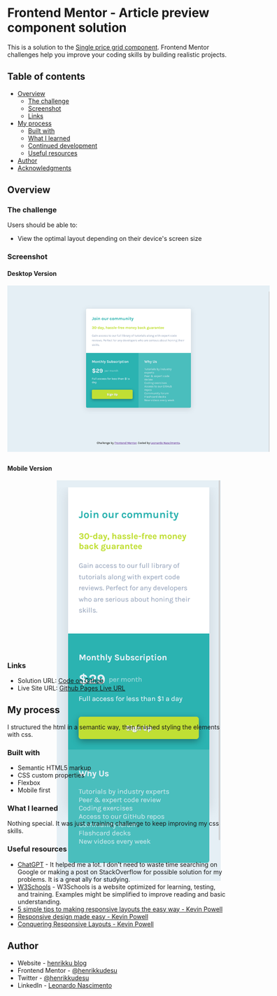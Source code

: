 # Frontend Mentor - Article preview component solution

This is a solution to the [Single price grid component](https://www.frontendmentor.io/challenges/single-price-grid-component-5ce41129d0ff452fec5abbbc). Frontend Mentor challenges help you improve your coding skills by building realistic projects.

## Table of contents

- [Overview](#overview)
  - [The challenge](#the-challenge)
  - [Screenshot](#screenshot)
  - [Links](#links)
- [My process](#my-process)
  - [Built with](#built-with)
  - [What I learned](#what-i-learned)
  - [Continued development](#continued-development)
  - [Useful resources](#useful-resources)
- [Author](#author)
- [Acknowledgments](#acknowledgments)

## Overview

### The challenge

Users should be able to:

- View the optimal layout depending on their device's screen size

### Screenshot

#### Desktop Version

  <p align="center" style="width: 600px; height: 390px"><img src="./screenshots/desktop-ver.png"></p>
  
  #### Mobile Version
  <p align="center" style="width: 600px; height: 390px"><img src="./screenshots/mobile-ver.png"></p>

### Links

- Solution URL: [Code on Github](https://github.com/henrikkudesu/frontendmentor-challenges/tree/main/single-price-grid-component)
- Live Site URL: [Github Pages Live URL](https://henrikkudesu.github.io/frontendmentor-challenges/single-price-grid-component/)

## My process

I structured the html in a semantic way, then finished styling the elements with css.

### Built with

- Semantic HTML5 markup
- CSS custom properties
- Flexbox
- Mobile first

### What I learned

Nothing special. It was just a training challenge to keep improving my css skills.

### Useful resources

- [ChatGPT](https://chat.openai.com) - It helped me a lot. I don't need to waste time searching on Google or making a post on StackOverflow for possible solution for my problems. It is a great ally for studying.
- [W3Schools](https://www.w3schools.com) - W3Schools is a website optimized for learning, testing, and training. Examples might be simplified to improve reading and basic understanding.
- [5 simple tips to making responsive layouts the easy way - Kevin Powell](https://www.youtube.com/watch?v=VQraviuwbzU&pp=ugMICgJwdBABGAE%3D)
- [Responsive design made easy - Kevin Powell](https://youtu.be/bn-DQCifeQQ)
- [Conquering Responsive Layouts - Kevin Powell](https://courses.kevinpowell.co/view/courses/conquering-responsive-layouts/)

## Author

- Website - [henrikku blog](https://henrikkudesu.github.io/)
- Frontend Mentor - [@henrikkudesu](https://www.frontendmentor.io/profile/henrikkudesu)
- Twitter - [@henrikkudesu](https://twitter.com/henrikkudesu)
- LinkedIn - [Leonardo Nascimento](https://www.linkedin.com/in/leonardo-henrikku/)
